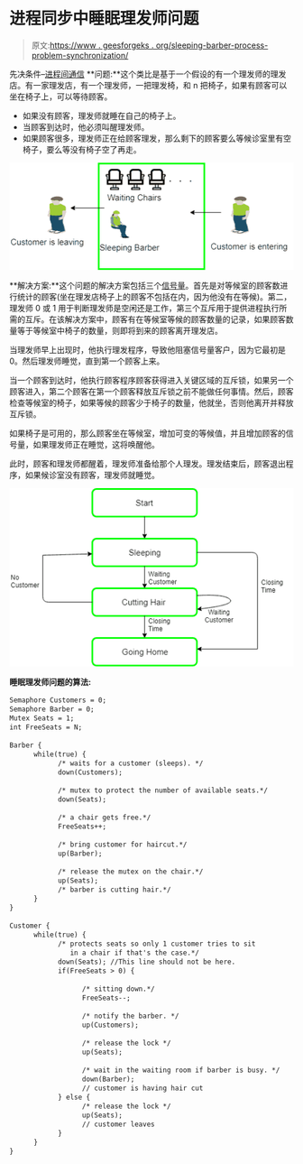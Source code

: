 # 进程同步中睡眠理发师问题

> 原文:[https://www . geesforgeks . org/sleeping-barber-process-problem-synchronization/](https://www.geeksforgeeks.org/sleeping-barber-problem-in-process-synchronization/)

先决条件–[进程间通信](https://www.geeksforgeeks.org/inter-process-communication/)
**问题:**这个类比是基于一个假设的有一个理发师的理发店。有一家理发店，有一个理发师，一把理发椅，和 n 把椅子，如果有顾客可以坐在椅子上，可以等待顾客。

*   如果没有顾客，理发师就睡在自己的椅子上。
*   当顾客到达时，他必须叫醒理发师。
*   如果顾客很多，理发师正在给顾客理发，那么剩下的顾客要么等候诊室里有空椅子，要么等没有椅子空了再走。

![](img/57aa7f248c677e32b4206818b11a74e1.png)

**解决方案:**这个问题的解决方案包括三个[信号量](https://www.geeksforgeeks.org/semaphores-operating-system/)。首先是对等候室的顾客数进行统计的顾客(坐在理发店椅子上的顾客不包括在内，因为他没有在等候)。第二，理发师 0 或 1 用于判断理发师是空闲还是工作，第三个互斥用于提供进程执行所需的互斥。在该解决方案中，顾客有在等候室等候的顾客数量的记录，如果顾客数量等于等候室中椅子的数量，则即将到来的顾客离开理发店。

当理发师早上出现时，他执行理发程序，导致他阻塞信号量客户，因为它最初是 0。然后理发师睡觉，直到第一个顾客上来。

当一个顾客到达时，他执行顾客程序顾客获得进入关键区域的互斥锁，如果另一个顾客进入，第二个顾客在第一个顾客释放互斥锁之前不能做任何事情。然后，顾客检查等候室的椅子，如果等候的顾客少于椅子的数量，他就坐，否则他离开并释放互斥锁。

如果椅子是可用的，那么顾客坐在等候室，增加可变的等候值，并且增加顾客的信号量，如果理发师正在睡觉，这将唤醒他。

此时，顾客和理发师都醒着，理发师准备给那个人理发。理发结束后，顾客退出程序，如果候诊室没有顾客，理发师就睡觉。

![](img/026616fa03aef7f8fe5120518171a1ea.png)

**睡眠理发师问题的算法:**

```
Semaphore Customers = 0;
Semaphore Barber = 0;
Mutex Seats = 1;
int FreeSeats = N;

Barber {
      while(true) {
            /* waits for a customer (sleeps). */
            down(Customers);

            /* mutex to protect the number of available seats.*/
            down(Seats);

            /* a chair gets free.*/
            FreeSeats++;

            /* bring customer for haircut.*/
            up(Barber);

            /* release the mutex on the chair.*/
            up(Seats);
            /* barber is cutting hair.*/
      }
}

Customer {
      while(true) {
            /* protects seats so only 1 customer tries to sit
               in a chair if that's the case.*/
            down(Seats); //This line should not be here.
            if(FreeSeats > 0) {

                  /* sitting down.*/
                  FreeSeats--;

                  /* notify the barber. */
                  up(Customers);

                  /* release the lock */
                  up(Seats);

                  /* wait in the waiting room if barber is busy. */
                  down(Barber);
                  // customer is having hair cut
            } else {
                  /* release the lock */
                  up(Seats);
                  // customer leaves
            }
      }
}
```